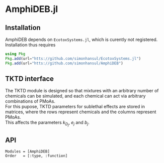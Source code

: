 
# AmphiDEB.jl

## Installation

AmphiDEB depends on `EcotoxSystems.jl`, which is curently not registered. 
Installation thus requires

```Julia
using Pkg
Pkg.add(url="htts://github.com/simonhansul/EcotoxSystems.jl")
Pkg.add(url="htts://github.com/simonhansul/AmphiDEB")
```

## TKTD interface

The TKTD module is designed so that mixtures with an arbitrary number of chemicals can be simulated, 
and each chemical can act via arbitrary combinations of PMoAs. <br>
For this pupose, TKTD parameters for sublethal effects are stored in matrices, where the rows represent chemicals and the columns represent PMoAs. <br>
This affects the parameters $k_{D_j}$, $e_j$ and $b_j$. <br>



## API 


```@autodocs
Modules = [AmphiDEB]
Order   = [:type, :function]
```